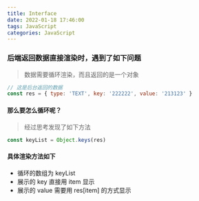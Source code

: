 ```yaml
---
title: Interface
date: 2022-01-18 17:46:00
tags: JavaScript
categories: JavaScript
---
```


### 后端返回数据直接渲染时，遇到了如下问题

> 数据需要循环渲染，而且返回的是一个对象

```js
// 这是后台返回的数据
const res = { type: 'TEXT', key: '222222', value: '213123' }
```

#### 那么要怎么循环呢？

> 经过思考发现了如下方法

```js
const keyList = Object.keys(res)
```

#### 具体渲染方法如下

- 循环的数组为 keyList
- 展示的 key 直接用 item 显示
- 展示的 value 需要用 res[item] 的方式显示
